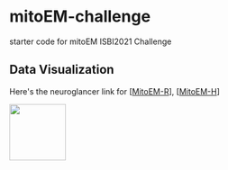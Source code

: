 # mitoEM-challenge
starter code for mitoEM ISBI2021 Challenge

## Data Visualization
Here's the neuroglancer link for [[MitoEM-R](https://neuroglancer-demo.appspot.com/#!%7B%22dimensions%22:%7B%22x%22:%5B8e-9%2C%22m%22%5D%2C%22y%22:%5B8e-9%2C%22m%22%5D%2C%22z%22:%5B3e-8%2C%22m%22%5D%7D%2C%22position%22:%5B1979.8197021484375%2C1443.3648681640625%2C0.5%5D%2C%22crossSectionScale%22:4.450634482642984%2C%22projectionScale%22:4096%2C%22layers%22:%5B%7B%22type%22:%22image%22%2C%22source%22:%22precomputed://https://lichtman.rc.fas.harvard.edu/ng/MitoEM-R%22%2C%22tab%22:%22source%22%2C%22name%22:%22MitoEM-R%22%7D%5D%2C%22selectedLayer%22:%7B%22layer%22:%22MitoEM-R%22%2C%22visible%22:true%7D%2C%22layout%22:%22xy%22%2C%22partialViewport%22:%5B0%2C0%2C1%2C1%5D%7D)], [[MitoEM-H](https://neuroglancer-demo.appspot.com/#!%7B%22dimensions%22:%7B%22x%22:%5B8e-9%2C%22m%22%5D%2C%22y%22:%5B8e-9%2C%22m%22%5D%2C%22z%22:%5B3e-8%2C%22m%22%5D%7D%2C%22position%22:%5B2048.5%2C2048.5%2C500.5%5D%2C%22crossSectionScale%22:1%2C%22projectionScale%22:4096%2C%22layers%22:%5B%7B%22type%22:%22image%22%2C%22source%22:%22precomputed://https://lichtman.rc.fas.harvard.edu/ng/MitoEM-H%22%2C%22tab%22:%22source%22%2C%22name%22:%22MitoEM-H%22%7D%5D%2C%22selectedLayer%22:%7B%22layer%22:%22MitoEM-H%22%2C%22visible%22:true%7D%2C%22layout%22:%22xy%22%2C%22partialViewport%22:%5B0%2C0%2C1%2C1%5D%7D)]
<p>
<img align="left" width="100" height="100" src="https://lichtman.rc.fas.harvard.edu/core5mmcubedcortex/images/moesif.jpg">
</p>
